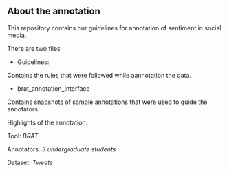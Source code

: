 ## About the annotation

This repository contains our guidelines for annotation of sentiment in social media.

There are two files
- Guidelines:

Contains the rules that were followed while aannotation the data.

- brat_annotation_interface

Contains snapshots of sample annotations that were used to guide the annotators.

Highlights of the annotation:

Tool: _BRAT_

Annotators: _3 undergraduate students_

Dataset: _Tweets_
